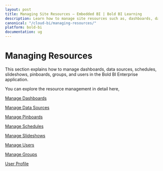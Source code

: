 ```yaml
---
layout: post
title: Managing Site Resources – Embedded BI | Bold BI Learning
description: Learn how to manage site resources such as, dashboards, data sources, pinboards, schedules, slideshows, etc. in Bold BI deployed in your server.
canonical: "/cloud-bi/managing-resources/"
platform: bold-bi
documentation: ug
---
```


# Managing Resources

This section explains how to manage dashboards, data sources, schedules, slideshows, pinboards, groups, and users in the Bold BI Enterprise application.

You can explore the resource management in detail here,

[Manage Dashboards](/embedded-bi/managing-resources/manage-dashboards/)

[Manage Data Sources](/embedded-bi/managing-resources/manage-data-sources/)

[Manage Pinboards](/embedded-bi/managing-resources/manage-pinboards/)

[Manage Schedules](/embedded-bi/managing-resources/manage-schedules/)

[Manage Slideshows](/embedded-bi/managing-resources/manage-slideshows/)

[Manage Users](/embedded-bi/managing-resources/manage-users/)

[Manage Groups](/embedded-bi/managing-resources/manage-groups/)

[User Profile](embedded-bi/managing-resources/user-profile/)